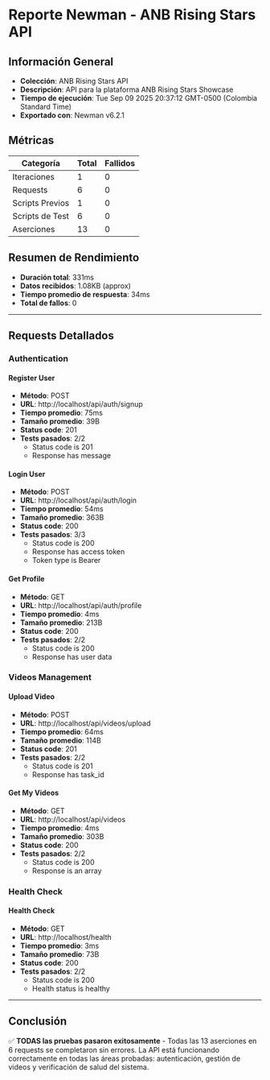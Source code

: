 # Reporte Newman - ANB Rising Stars API

## Información General

- **Colección**: ANB Rising Stars API
- **Descripción**: API para la plataforma ANB Rising Stars Showcase
- **Tiempo de ejecución**: Tue Sep 09 2025 20:37:12 GMT-0500 (Colombia Standard Time)
- **Exportado con**: Newman v6.2.1

## Métricas

| Categoría | Total | Fallidos |
|-----------|-------|----------|
| Iteraciones | 1 | 0 |
| Requests | 6 | 0 |
| Scripts Previos | 1 | 0 |
| Scripts de Test | 6 | 0 |
| Aserciones | 13 | 0 |

## Resumen de Rendimiento

- **Duración total**: 331ms
- **Datos recibidos**: 1.08KB (approx)
- **Tiempo promedio de respuesta**: 34ms
- **Total de fallos**: 0

---

## Requests Detallados

### Authentication

#### Register User
- **Método**: POST
- **URL**: http://localhost/api/auth/signup
- **Tiempo promedio**: 75ms
- **Tamaño promedio**: 39B
- **Status code**: 201
- **Tests pasados**: 2/2
  - Status code is 201
  - Response has message

#### Login User
- **Método**: POST
- **URL**: http://localhost/api/auth/login
- **Tiempo promedio**: 54ms
- **Tamaño promedio**: 363B
- **Status code**: 200
- **Tests pasados**: 3/3
  - Status code is 200
  - Response has access token
  - Token type is Bearer

#### Get Profile
- **Método**: GET
- **URL**: http://localhost/api/auth/profile
- **Tiempo promedio**: 4ms
- **Tamaño promedio**: 213B
- **Status code**: 200
- **Tests pasados**: 2/2
  - Status code is 200
  - Response has user data

### Videos Management

#### Upload Video
- **Método**: POST
- **URL**: http://localhost/api/videos/upload
- **Tiempo promedio**: 64ms
- **Tamaño promedio**: 114B
- **Status code**: 201
- **Tests pasados**: 2/2
  - Status code is 201
  - Response has task_id

#### Get My Videos
- **Método**: GET
- **URL**: http://localhost/api/videos
- **Tiempo promedio**: 4ms
- **Tamaño promedio**: 303B
- **Status code**: 200
- **Tests pasados**: 2/2
  - Status code is 200
  - Response is an array

### Health Check

#### Health Check
- **Método**: GET
- **URL**: http://localhost/health
- **Tiempo promedio**: 3ms
- **Tamaño promedio**: 73B
- **Status code**: 200
- **Tests pasados**: 2/2
  - Status code is 200
  - Health status is healthy

---

## Conclusión

✅ **TODAS las pruebas pasaron exitosamente** - Todas las 13 aserciones en 6 requests se completaron sin errores. La API está funcionando correctamente en todas las áreas probadas: autenticación, gestión de videos y verificación de salud del sistema.